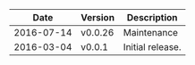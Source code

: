 | Date        | Version | Description |
| ----------- | ------- | ----------- |
| 2016-07-14  | v0.0.26 | Maintenance |
| 2016-03-04  | v0.0.1  | Initial release. |
